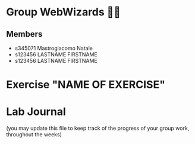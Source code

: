 # Group WebWizards 🧙‍♂️​

## Members
- s345071 Mastrogiacomo Natale
- s123456 LASTNAME FIRSTNAME
- s123456 LASTNAME FIRSTNAME

# Exercise "NAME OF EXERCISE"

# Lab Journal

(you may update this file to keep track of the progress of your group work, throughout the weeks)
